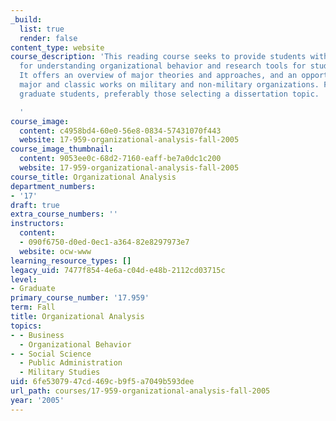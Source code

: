 ```yaml
---
_build:
  list: true
  render: false
content_type: website
course_description: 'This reading course seeks to provide students with frameworks
  for understanding organizational behavior and research tools for studying them.
  It offers an overview of major theories and approaches, and an opportunity to discuss
  major and classic works on military and non-military organizations. For advanced
  graduate students, preferably those selecting a dissertation topic.

  '
course_image:
  content: c4958bd4-60e0-56e8-0834-57431070f443
  website: 17-959-organizational-analysis-fall-2005
course_image_thumbnail:
  content: 9053ee0c-68d2-7160-eaff-be7a0dc1c200
  website: 17-959-organizational-analysis-fall-2005
course_title: Organizational Analysis
department_numbers:
- '17'
draft: true
extra_course_numbers: ''
instructors:
  content:
  - 090f6750-d0ed-0ec1-a364-82e8297973e7
  website: ocw-www
learning_resource_types: []
legacy_uid: 7477f854-4e6a-c04d-e48b-2112cd03715c
level:
- Graduate
primary_course_number: '17.959'
term: Fall
title: Organizational Analysis
topics:
- - Business
  - Organizational Behavior
- - Social Science
  - Public Administration
  - Military Studies
uid: 6fe53079-47cd-469c-b9f5-a7049b593dee
url_path: courses/17-959-organizational-analysis-fall-2005
year: '2005'
---
```

